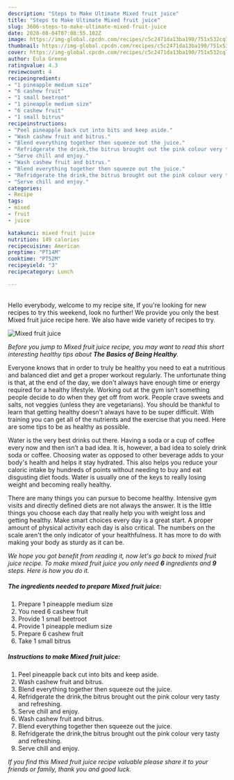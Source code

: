 ```yaml
---
description: "Steps to Make Ultimate Mixed fruit juice"
title: "Steps to Make Ultimate Mixed fruit juice"
slug: 3606-steps-to-make-ultimate-mixed-fruit-juice
date: 2020-08-04T07:08:55.102Z
image: https://img-global.cpcdn.com/recipes/c5c2471da13ba190/751x532cq70/mixed-fruit-juice-recipe-main-photo.jpg
thumbnail: https://img-global.cpcdn.com/recipes/c5c2471da13ba190/751x532cq70/mixed-fruit-juice-recipe-main-photo.jpg
cover: https://img-global.cpcdn.com/recipes/c5c2471da13ba190/751x532cq70/mixed-fruit-juice-recipe-main-photo.jpg
author: Eula Greene
ratingvalue: 4.3
reviewcount: 4
recipeingredient:
- "1 pineapple medium size"
- "6 cashew fruit"
- "1 small beetroot"
- "1 pineapple medium size"
- "6 cashew fruit"
- "1 small bitrus"
recipeinstructions:
- "Peel pineapple back cut into bits and keep aside."
- "Wash cashew fruit and bitrus."
- "Blend everything together then squeeze out the juice."
- "Refridgerate the drink,the bitrus brought out the pink colour very tasty and refreshing."
- "Serve chill and enjoy."
- "Wash cashew fruit and bitrus."
- "Blend everything together then squeeze out the juice."
- "Refridgerate the drink,the bitrus brought out the pink colour very tasty and refreshing."
- "Serve chill and enjoy."
categories:
- Recipe
tags:
- mixed
- fruit
- juice

katakunci: mixed fruit juice 
nutrition: 149 calories
recipecuisine: American
preptime: "PT14M"
cooktime: "PT52M"
recipeyield: "3"
recipecategory: Lunch

---
```

<br>
Hello everybody, welcome to my recipe site, If you're looking for new recipes to try this weekend, look no further! We provide you only the best Mixed fruit juice recipe here. We also have wide variety of recipes to try.
<br>


![Mixed fruit juice](https://img-global.cpcdn.com/recipes/c5c2471da13ba190/751x532cq70/mixed-fruit-juice-recipe-main-photo.jpg)

<i>Before you jump to Mixed fruit juice recipe, you may want to read this short interesting healthy tips about <strong>The Basics of Being Healthy</strong>.</i>

Everyone knows that in order to truly be healthy you need to eat a nutritious and balanced diet and get a proper workout regularly. The unfortunate thing is that, at the end of the day, we don't always have enough time or energy required for a healthy lifestyle. Working out at the gym isn't something people decide to do when they get off from work. People crave sweets and salts, not veggies (unless they are vegetarians). You should be thankful to learn that getting healthy doesn't always have to be super difficult. With training you can get all of the nutrients and the exercise that you need. Here are some tips to be as healthy as possible.

Water is the very best drinks out there. Having a soda or a cup of coffee every now and then isn’t a bad idea. It is, however, a bad idea to solely drink soda or coffee. Choosing water as opposed to other beverage adds to your body's health and helps it stay hydrated. This also helps you reduce your caloric intake by hundreds of points without needing to buy and eat disgusting diet foods. Water is usually one of the keys to really losing weight and becoming really healthy.

There are many things you can pursue to become healthy. Intensive gym visits and directly defined diets are not always the answer. It is the little things you choose each day that really help you with weight loss and getting healthy. Make smart choices every day is a great start. A proper amount of physical activity each day is also critical. The numbers on the scale aren't the only indicator of your healthfulness. It has more to do with making your body as sturdy as it can be. 


<i>We hope you got benefit from reading it, now let's go back to mixed fruit juice recipe. To make mixed fruit juice you only need <strong>6</strong> ingredients and <strong>9</strong> steps. Here is how you do it.
</i>

##### The ingredients needed to prepare Mixed fruit juice:

1. Prepare 1 pineapple medium size
1. You need 6 cashew fruit
1. Provide 1 small beetroot
1. Provide 1 pineapple medium size
1. Prepare 6 cashew fruit
1. Take 1 small bitrus


##### Instructions to make Mixed fruit juice:

1. Peel pineapple back cut into bits and keep aside.
1. Wash cashew fruit and bitrus.
1. Blend everything together then squeeze out the juice.
1. Refridgerate the drink,the bitrus brought out the pink colour very tasty and refreshing.
1. Serve chill and enjoy.
1. Wash cashew fruit and bitrus.
1. Blend everything together then squeeze out the juice.
1. Refridgerate the drink,the bitrus brought out the pink colour very tasty and refreshing.
1. Serve chill and enjoy.


<i>If you find this Mixed fruit juice recipe valuable please share it to your friends or family, thank you and good luck.</i>
